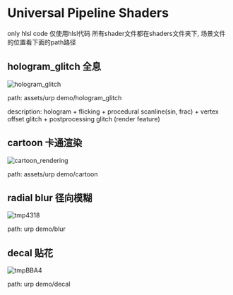 # Universal Pipeline Shaders
only hlsl code 仅使用hlsl代码
所有shader文件都在shaders文件夹下, 场景文件的位置看下面的path路径
## hologram_glitch 全息
![hologram_glitch](https://github.com/user-attachments/assets/69580c15-3ddc-4946-b622-65742f43b45e)

path: assets/urp demo/hologram_glitch

description: hologram + flicking + procedural scanline(sin, frac) + vertex offset glitch + postprocessing glitch (render feature)

## cartoon 卡通渲染
![cartoon_rendering](https://github.com/user-attachments/assets/6b389b4a-75a4-43a3-9db4-3cba1b1c0078)

path: assets/urp demo/cartoon

## radial blur 径向模糊
![tmp4318](https://github.com/user-attachments/assets/46738ef4-57d9-455e-a9d1-5cf58c99f21e)

path: urp demo/blur

## decal 贴花
![tmpBBA4](https://github.com/user-attachments/assets/5757105c-1a9e-408d-adcd-f5cb302c3565)

path: urp demo/decal
